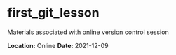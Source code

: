 # first_git_lesson

Materials associated with online version control session

**Location:** Online
**Date:** 2021-12-09
